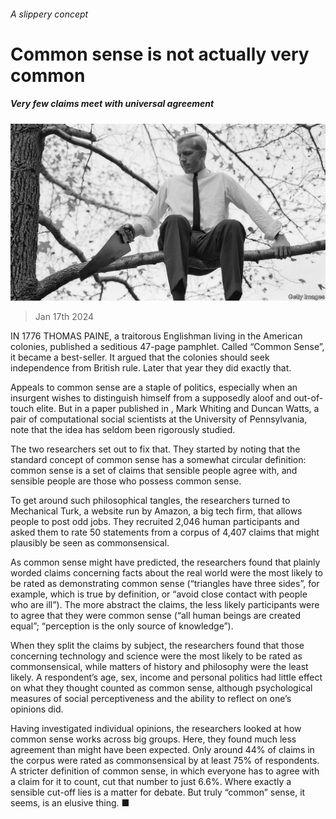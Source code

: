 ###### A slippery concept

# Common sense is not actually very common 

##### Very few claims meet with universal agreement 

![image](images/20240120_STP503.jpg) 

> Jan 17th 2024 

IN 1776 THOMAS PAINE, a traitorous Englishman living in the American colonies, published a seditious 47-page pamphlet. Called “Common Sense”, it became a best-seller. It argued that the colonies should seek independence from British rule. Later that year they did exactly that. 

Appeals to common sense are a staple of politics, especially when an insurgent wishes to distinguish himself from a supposedly aloof and out-of-touch elite. But in a paper published in , Mark Whiting and Duncan Watts, a pair of computational social scientists at the University of Pennsylvania, note that the idea has seldom been rigorously studied. 

The two researchers set out to fix that. They started by noting that the standard concept of common sense has a somewhat circular definition: common sense is a set of claims that sensible people agree with, and sensible people are those who possess common sense. 

To get around such philosophical tangles, the researchers turned to Mechanical Turk, a website run by Amazon, a big tech firm, that allows people to post odd jobs. They recruited 2,046 human participants and asked them to rate 50 statements from a corpus of 4,407 claims that might plausibly be seen as commonsensical. 

As common sense might have predicted, the researchers found that plainly worded claims concerning facts about the real world were the most likely to be rated as demonstrating common sense (“triangles have three sides”, for example, which is true by definition, or “avoid close contact with people who are ill”). The more abstract the claims, the less likely participants were to agree that they were common sense (“all human beings are created equal”; “perception is the only source of knowledge”). 

When they split the claims by subject, the researchers found that those concerning technology and science were the most likely to be rated as commonsensical, while matters of history and philosophy were the least likely. A respondent’s age, sex, income and personal politics had little effect on what they thought counted as common sense, although psychological measures of social perceptiveness and the ability to reflect on one’s opinions did. 

Having investigated individual opinions, the researchers looked at how common sense works across big groups. Here, they found much less agreement than might have been expected. Only around 44% of claims in the corpus were rated as commonsensical by at least 75% of respondents. A stricter definition of common sense, in which everyone has to agree with a claim for it to count, cut that number to just 6.6%. Where exactly a sensible cut-off lies is a matter for debate. But truly “common” sense, it seems, is an elusive thing. ■


